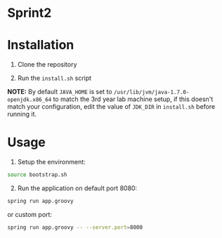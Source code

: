 Sprint2
=======

# Installation

1. Clone the repository

2. Run the `install.sh` script

**NOTE:** By default `JAVA_HOME` is set to `/usr/lib/jvm/java-1.7.0-openjdk.x86_64` to match the 3rd year lab machine setup, if this doesn't match your configuration, edit the value of `JDK_DIR` in `install.sh` before running it.

# Usage

1. Setup the environment:
```bash
source bootstrap.sh
```

2. Run the application on default port 8080:
```bash
spring run app.groovy
```
or custom port:
```bash
spring run app.groovy -- --server.port=8000
```

